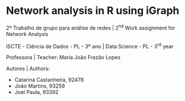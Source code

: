 # Network analysis in R using iGraph

2º Trabalho de grupo para análise de redes | 2<sup>nd</sup> Work assignment for Network Analysis

ISCTE - Ciência de Dados - PL - 3º ano | Data Science - PL - 3<sup>rd</sup> year

Professora | Teacher: Maria João Frazão Lopes

Autores | Authors:

- Catarina Castanheira, 92478
- João Martins, 93259
- Joel Paula, 93392
